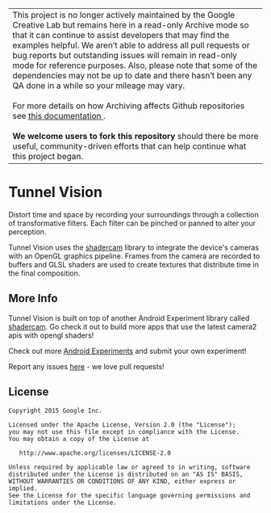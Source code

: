 <table>
  <tr>
    <td>
      This project is no longer actively maintained by the Google Creative Lab but remains here in a read-only Archive mode so that it can continue to assist developers that may find the examples helpful. We aren’t able to address all pull requests or bug reports but outstanding issues will remain in read-only mode for reference purposes. Also, please note that some of the dependencies may not be up to date and there hasn’t been any QA done in a while so your mileage may vary.
      <br><br>
      For more details on how Archiving affects Github repositories see <a href="https://docs.github.com/en/github/creating-cloning-and-archiving-repositories/about-archiving-repositories">this documentation </a>.
      <br><br>
      <b>We welcome users to fork this repository</b> should there be more useful, community-driven efforts that can help continue what this project began.
    </td>
  </tr>
</table>

# Tunnel Vision

Distort time and space by recording your surroundings through a collection of transformative filters. Each filter can be pinched or panned to alter your perception.

Tunnel Vision uses the [shadercam](http://github.com/googlecreativelab/shadercam) library to integrate the device's cameras with an OpenGL graphics pipeline. Frames from the camera are recorded to buffers and GLSL shaders are used to create textures that distribute time in the final composition.


## More Info


Tunnel Vision is built on top of another Android Experiment library called [shadercam](http://github.com/googlecreativelab/shadercam).
Go check it out to build more apps that use the latest camera2 apis with opengl shaders!

Check out more [Android Experiments](http://www.androidexperiments.com) and submit your own experiment!

Report any issues [here](https://github.com/googlecreativelab/tunnelvision/issues) - we love pull requests!

## License


```
Copyright 2015 Google Inc.

Licensed under the Apache License, Version 2.0 (the "License");
you may not use this file except in compliance with the License.
You may obtain a copy of the License at

   http://www.apache.org/licenses/LICENSE-2.0

Unless required by applicable law or agreed to in writing, software
distributed under the License is distributed on an "AS IS" BASIS,
WITHOUT WARRANTIES OR CONDITIONS OF ANY KIND, either express or implied.
See the License for the specific language governing permissions and
limitations under the License.
```
